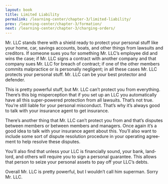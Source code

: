 ```yaml
---
layout: book
title: Limited Liability
permalink: /learning-center/chapter-3/limited-liability/
prev: /learning-center/chapter-3/formation/
next: /learning-center/chapter-3/charging-orders/
---
```


Mr. LLC stands there with a shield ready to pro­tect your per­sonal stuff like your home, car, sav­ings accounts, boats, and other things from law­suits and cred­i­tors. If some­one sues you for some­thing Mr. LLC’s employee did and wins the case; if Mr. LLC signs a con­tract with another com­pany and that com­pany sues Mr. LLC for breach of con­tract; if one of the other mem­bers com­mits mal­prac­tice or is per­son­ally neg­li­gent; in all these cases Mr. LLC pro­tects your per­sonal stuff. Mr. LLC can be your best pro­tec­tor and defender.

This is pretty pow­er­ful stuff, but Mr. LLC can’t pro­tect you from every­thing. There’s this big mis­per­cep­tion that if you set up an LLC you auto­mat­i­cally have all this super-powered pro­tec­tion from all law­suits. That’s not true. You’re still liable for your per­sonal mis­con­duct. That’s why it’s always good to talk with your insur­ance agent to get insurance.

There’s another thing that Mr. LLC can’t pro­tect you from and that’s dis­putes between mem­bers or between mem­bers and man­agers. Once again it’s a good idea to talk with your insur­ance agent about this. You’ll also want to include some sort of dis­pute res­o­lu­tion pro­ce­dure in your oper­at­ing agree­ment to help resolve these disputes.

You’ll also find that unless your LLC is finan­cially sound, your bank, land­lord, and oth­ers will require you to sign a per­sonal guar­an­tee. This allows that per­son to seize your per­sonal assets to pay off your LLC’s debts.

Over­all Mr. LLC is pretty pow­er­ful, but I wouldn’t call him super­man. Sorry Mr. LLC.